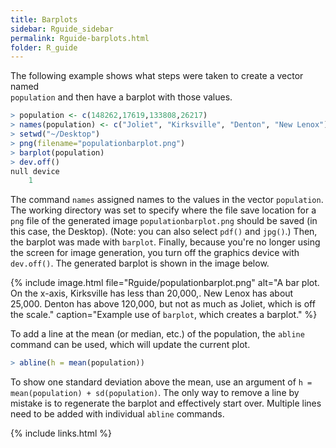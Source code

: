 ```yaml
---
title: Barplots
sidebar: Rguide_sidebar
permalink: Rguide-barplots.html
folder: R_guide
---
```


<link rel="stylesheet" href="css/theme-pink.css">

The following example shows what steps were taken to create a vector named  
`population` and then have a barplot with those values.
```R
> population <- c(148262,17619,133808,26217)
> names(population) <- c("Joliet", "Kirksville", "Denton", "New Lenox")
> setwd("~/Desktop")
> png(filename="populationbarplot.png")
> barplot(population)
> dev.off()
null device
	1
```
The command `names` assigned names to the values in the vector `population`.
The working directory was set to specify where the file save location for a
`png` file of the generated image `populationbarplot.png` should be saved
(in this case, the Desktop). (Note: you can also select `pdf()` and `jpg()`.)
Then, the barplot was made with `barplot`.
Finally, because you're no longer using the screen for image generation,
you turn off the graphics device with `dev.off()`.
The generated barplot is shown in the image below.

{% include image.html file="Rguide/populationbarplot.png"
alt="A bar plot. On the x-axis, Kirksville has less than 20,000,. New Lenox
has about 25,000. Denton has above 120,000, but not as much as Joliet, which
is off the scale."
caption="Example use of `barplot`, which creates a barplot." %}

To add a line at the mean (or median, etc.) of the population, the `abline`
command can be used, which will update the current plot.
```R
> abline(h = mean(population))
```
To show one standard deviation above the mean, use an argument of
`h = mean(population) + sd(population)`.
The only way to remove a line by mistake is to regenerate the barplot and
effectively start over.
Multiple lines need to be added with individual `abline` commands.

{% include links.html %}
